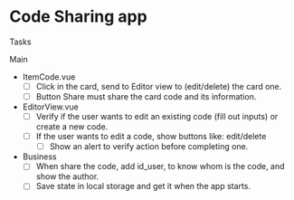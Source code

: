 # Code Sharing app

Tasks

Main

- ItemCode.vue
  - [ ] Click in the card, send to Editor view to (edit/delete) the card one.
  - [ ] Button Share must share the card code and its information.
- EditorView.vue
  - [ ] Verify if the user wants to edit an existing code (fill out inputs) or create a new code.
  - [ ] If the user wants to edit a code, show buttons like: edit/delete
    - [ ] Show an alert to verify action before completing one.
- Business
  - [ ] When share the code, add id_user, to know whom is the code, and show the author.
  - [ ] Save state in local storage and get it when the app starts.
